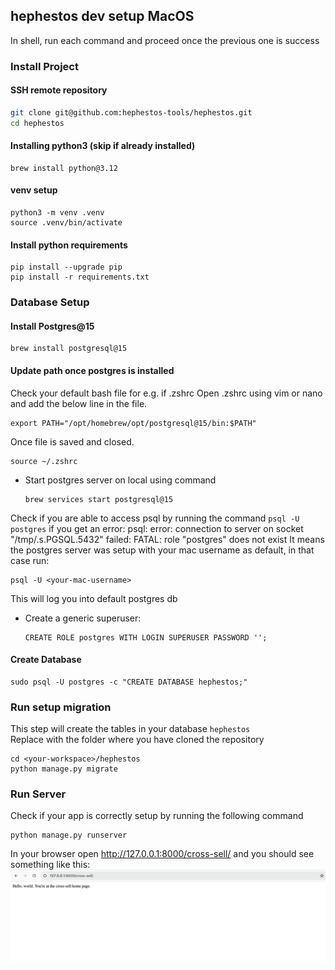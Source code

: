 ## hephestos dev setup MacOS
In shell, run each command and proceed once the previous one is success

### Install Project
#### SSH remote repository
```sh
git clone git@github.com:hephestos-tools/hephestos.git
cd hephestos
```
#### Installing python3 (skip if already installed)
```commandline
brew install python@3.12
```
#### venv setup
```commandline
python3 -m venv .venv
source .venv/bin/activate
```
#### Install python requirements 
```commandline
pip install --upgrade pip
pip install -r requirements.txt
```

### Database Setup
#### Install Postgres@15
```commandline
brew install postgresql@15
```

#### Update path once postgres is installed
Check your default bash file
for e.g. if .zshrc
Open .zshrc using vim or nano and add the below line in the file.
```commandline
export PATH="/opt/homebrew/opt/postgresql@15/bin:$PATH"
```
Once file is saved and closed.
```commandline
source ~/.zshrc
```
* Start postgres server on local using command
  ```commandline
  brew services start postgresql@15
  ```
Check if you are able to access psql by running the command `psql -U postgres`
if you get an error: psql: error: connection to server on socket "/tmp/.s.PGSQL.5432" failed: FATAL:  role "postgres" does not exist
It means the postgres server was setup with your mac username as default, in that case run:
```commandline
psql -U <your-mac-username>
```
This will log you into default postgres db
* Create a generic superuser:
  ```commandline
  CREATE ROLE postgres WITH LOGIN SUPERUSER PASSWORD '';
  ```

#### Create Database
  ```commandline
  sudo psql -U postgres -c "CREATE DATABASE hephestos;"
  ```

### Run setup migration
This step will create the tables in your database `hephestos`
<br>Replace <your-workspace> with the folder where you have cloned the repository
```commandline
cd <your-workspace>/hephestos
python manage.py migrate
```


### Run Server
Check if your app is correctly setup by running the following command
```commandline
python manage.py runserver
```

In your browser open http://127.0.0.1:8000/cross-sell/ and you should see something like this:
![img.png](img.png)
